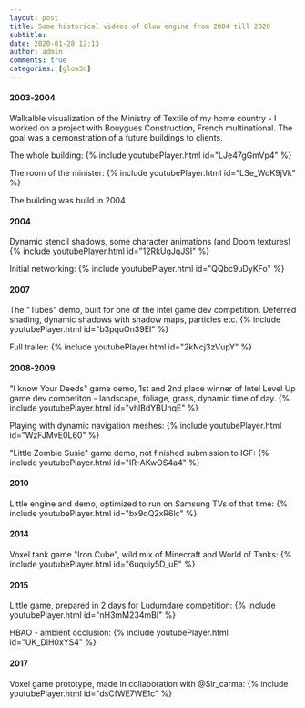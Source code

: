 ```yaml
---
layout: post
title: Some historical videos of Glow engine from 2004 till 2020
subtitle:
date: 2020-01-28 12:13
author: admin
comments: true
categories: [glow3d]
---
```


#### 2003-2004

Walkalble visualization of the Ministry of Textile of my home country - I worked on a project with Bouygues Construction, French multinational. The goal was a demonstration of a future buildings to clients.

The whole building:
{% include youtubePlayer.html id="LJe47gGmVp4" %}

<!--more-->

The room of the minister:
{% include youtubePlayer.html id="LSe_WdK9jVk" %}

The building was build in 2004



#### 2004

Dynamic stencil shadows, some character animations (and Doom textures)
{% include youtubePlayer.html id="12RkUgJqJSI" %}

Initial networking:
{% include youtubePlayer.html id="QQbc9uDyKFo" %}

#### 2007

The "Tubes" demo, built for one of the Intel game dev competition. Deferred shading, dynamic shadows with shadow maps, particles etc.
{% include youtubePlayer.html id="b3pquOn39EI" %}

Full trailer:
{% include youtubePlayer.html id="2kNcj3zVupY" %}

#### 2008-2009

"I know Your Deeds" game demo, 1st and 2nd place winner of Intel Level Up game dev competiton - landscape, foliage, grass, dynamic time of day.
{% include youtubePlayer.html id="vhlBdYBUnqE" %}

Playing with dynamic navigation meshes:
{% include youtubePlayer.html id="WzFJMvE0L60" %}

"Little Zombie Susie" game demo, not finished submission to IGF:
{% include youtubePlayer.html id="IR-AKwOS4a4" %}

#### 2010

Little engine and demo, optimized to run on Samsung TVs of that time:
{% include youtubePlayer.html id="bx9dQ2xR6lc" %}

#### 2014

Voxel tank game "Iron Cube", wild mix of Minecraft and World of Tanks:
{% include youtubePlayer.html id="6uquiy5D_uE" %}

#### 2015

Little game, prepared in 2 days for Ludumdare competition:
{% include youtubePlayer.html id="nH3mM234mBI" %}

HBAO - ambient occlusion:
{% include youtubePlayer.html id="UK_DiH0xYS4" %}

#### 2017

Voxel game prototype, made in collaboration with @Sir_carma:
{% include youtubePlayer.html id="dsCfWE7WE1c" %}








